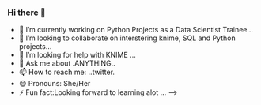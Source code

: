 ### Hi there 👋
- 🔭 I’m currently working on Python Projects as a Data Scientist Trainee...
- 👯 I’m looking to collaborate on interstering  knime, SQL and Python projects...
- 🤔 I’m looking for help with KNIME ...
- 💬 Ask me about .ANYTHING..
- 📫 How to reach me: ..twitter.
- 😄 Pronouns: She/Her
- ⚡ Fun fact:Looking forward to learning alot ...
-->
